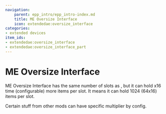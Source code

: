 ```yaml
---
navigation:
    parent: epp_intro/epp_intro-index.md
    title: ME Oversize Interface
    icon: extendedae:oversize_interface
categories:
- extended devices
item_ids:
- extendedae:oversize_interface
- extendedae:oversize_interface_part
---
```


# ME Oversize Interface

<Row gap="20">
<BlockImage id="extendedae:oversize_interface" scale="8"></BlockImage>
<GameScene zoom="8" background="transparent">
  <ImportStructure src="../structure/cable_oversize_interface.snbt"></ImportStructure>
</GameScene>
</Row>

ME Oversize Interface has the same number of slots as <ItemLink id="extendedae:ex_interface" />, but it can hold x16 time (configurable) more
items per slot. It means it can hold 1024 (64x16) items per slot.

Certain stuff from other mods can have specific multiplier by config.
